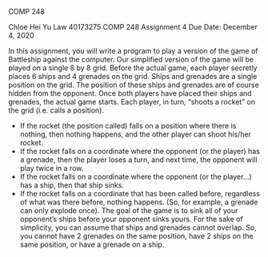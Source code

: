 COMP 248

Chloe Hei Yu Law
40173275
COMP 248 Assignment 4
Due Date: December 4, 2020

In this assignment, you will write a program to play a version of the game of Battleship against the
computer. Our simplified version of the game will be played on a single 8 by 8 grid. Before the actual
game, each player secretly places 6 ships and 4 grenades on the grid. Ships and grenades are a single
position on the grid. The position of these ships and grenades are of course hidden from the opponent.
Once both players have placed their ships and grenades, the actual game starts. Each player, in turn,
“shoots a rocket” on the grid (i.e. calls a position).
- If the rocket (the position called) falls on a position where there is nothing, then nothing happens,
and the other player can shoot his/her rocket.
- If the rocket falls on a coordinate where the opponent (or the player) has a grenade, then the player
loses a turn, and next time, the opponent will play twice in a row.
- If the rocket falls on a coordinate where the opponent (or the player...) has a ship, then that ship
sinks.
- If the rocket falls on a coordinate that has been called before, regardless of what was there before,
nothing happens. (So, for example, a grenade can only explode once).
The goal of the game is to sink all of your opponent’s ships before your opponent sinks yours.
For the sake of simplicity, you can assume that ships and grenades cannot overlap. So, you cannot have
2 grenades on the same position, have 2 ships on the same position, or have a grenade on a ship. 
